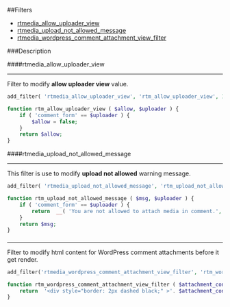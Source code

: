 ##Filters 

* [rtmedia_allow_uploader_view](#rtmedia_allow_uploader_view)
* [rtmedia_upload_not_allowed_message](#rtmedia_upload_not_allowed_message)
* [rtmedia_wordpress_comment_attachment_view_filter](#rtmedia_wordpress_comment_attachment_view_filter)

###Description

####rtmedia_allow_uploader_view <a name="rtmedia_allow_uploader_view"></a>
***
Filter to modify **allow uploader view** value.

```php
add_filter( 'rtmedia_allow_uploader_view', 'rtm_allow_uploader_view', 10, 2 );

function rtm_allow_uploader_view ( $allow, $uploader ) {
	if ( 'comment_form' == $uploader ) {
		$allow = false;
	}
	return $allow;
}
```

####rtmedia_upload_not_allowed_message <a name="rtmedia_upload_not_allowed_message"></a>
***
This filter is use to modify **upload not allowed** warning message.

```php
add_filter( 'rtmedia_upload_not_allowed_message', 'rtm_upload_not_allowed_message', 10, 2 );

function rtm_upload_not_allowed_message ( $msg, $uploader ) {
	if ( 'comment_form' == $uploader ) {
		return  __( 'You are not allowed to attach media in comment.', 'rtmedia' );
	}
	return $msg;
}
```

#### <a name=""></a>
***
Filter to modify html content for WordPress comment attachments before it get render.

```php
add_filter('rtmedia_wordpress_comment_attachment_view_filter', 'rtm_wordpress_comment_attachment_view_filter', 10, 2 );

function rtm_wordpress_comment_attachment_view_filter ( $attachment_content, $attached_medias ) {
	return  '<div style="border: 2px dashed black;" >'. $attachment_content .'</div>';
}
```

